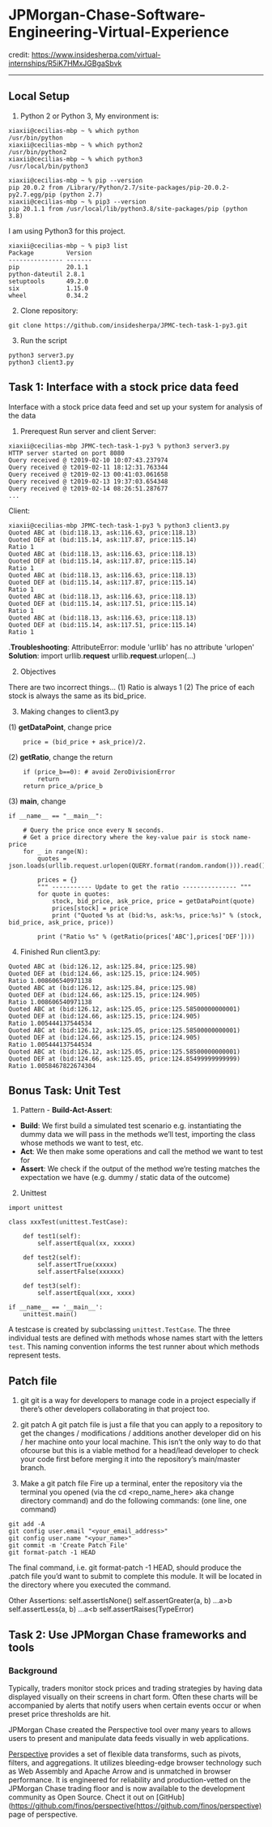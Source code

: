 # JPMorgan-Chase-Software-Engineering-Virtual-Experience
credit: https://www.insidesherpa.com/virtual-internships/R5iK7HMxJGBgaSbvk

---
## Local Setup
1. Python 2 or Python 3, My environment is: 

``` 
xiaxii@cecilias-mbp ~ % which python
/usr/bin/python
xiaxii@cecilias-mbp ~ % which python2
/usr/bin/python2
xiaxii@cecilias-mbp ~ % which python3 
/usr/local/bin/python3

xiaxii@cecilias-mbp ~ % pip --version
pip 20.0.2 from /Library/Python/2.7/site-packages/pip-20.0.2-py2.7.egg/pip (python 2.7)
xiaxii@cecilias-mbp ~ % pip3 --version
pip 20.1.1 from /usr/local/lib/python3.8/site-packages/pip (python 3.8)
```
I am using Python3 for this project.

```
xiaxii@cecilias-mbp ~ % pip3 list
Package         Version
--------------- -------
pip             20.1.1
python-dateutil 2.8.1
setuptools      49.2.0
six             1.15.0
wheel           0.34.2
```

2. Clone repository:
```
git clone https://github.com/insidesherpa/JPMC-tech-task-1-py3.git
```

3. Run the script
```
python3 server3.py
python3 client3.py
```

## Task 1: Interface with a stock price data feed
Interface with a stock price data feed and set up your system for analysis of the data

1. Prerequest
Run server and client 
Server: 
```
xiaxii@cecilias-mbp JPMC-tech-task-1-py3 % python3 server3.py   
HTTP server started on port 8080
Query received @ t2019-02-10 10:07:43.237974
Query received @ t2019-02-11 18:12:31.763344
Query received @ t2019-02-13 00:41:03.061658
Query received @ t2019-02-13 19:37:03.654348
Query received @ t2019-02-14 08:26:51.287677
...
```

Client: 
```
xiaxii@cecilias-mbp JPMC-tech-task-1-py3 % python3 client3.py
Quoted ABC at (bid:118.13, ask:116.63, price:118.13)
Quoted DEF at (bid:115.14, ask:117.87, price:115.14)
Ratio 1
Quoted ABC at (bid:118.13, ask:116.63, price:118.13)
Quoted DEF at (bid:115.14, ask:117.87, price:115.14)
Ratio 1
Quoted ABC at (bid:118.13, ask:116.63, price:118.13)
Quoted DEF at (bid:115.14, ask:117.87, price:115.14)
Ratio 1
Quoted ABC at (bid:118.13, ask:116.63, price:118.13)
Quoted DEF at (bid:115.14, ask:117.51, price:115.14)
Ratio 1
Quoted ABC at (bid:118.13, ask:116.63, price:118.13)
Quoted DEF at (bid:115.14, ask:117.51, price:115.14)
Ratio 1
```

.**Troubleshooting**: 
AttributeError: module 'urllib' has no attribute 'urlopen'
**Solution**: 
import urllib.**request**
urllib.**request**.urlopen(...)

2. Objectives

There are two incorrect things…
(1) Ratio is always 1
(2) The price of each stock is always the same as its bid_price.

3. Making changes to client3.py

(1) **getDataPoint**, change price
```
	price = (bid_price + ask_price)/2.
```

 
(2) **getRatio**, change the return 
``` 
	if (price_b==0): # avoid ZeroDivisionError
		return
	return price_a/price_b
```

(3) **main**, change
```
if __name__ == "__main__":

	# Query the price once every N seconds.
	# Get a price directory where the key-value pair is stock name-price
	for _ in range(N):
		quotes = json.loads(urllib.request.urlopen(QUERY.format(random.random())).read())

		prices = {}
		""" ----------- Update to get the ratio --------------- """
		for quote in quotes:
			stock, bid_price, ask_price, price = getDataPoint(quote)
			prices[stock] = price
			print ("Quoted %s at (bid:%s, ask:%s, price:%s)" % (stock, bid_price, ask_price, price))

		print ("Ratio %s" % (getRatio(prices['ABC'],prices['DEF'])))
```

4.  Finished
Run client3.py:
```
Quoted ABC at (bid:126.12, ask:125.84, price:125.98)
Quoted DEF at (bid:124.66, ask:125.15, price:124.905)
Ratio 1.008606540971138
Quoted ABC at (bid:126.12, ask:125.84, price:125.98)
Quoted DEF at (bid:124.66, ask:125.15, price:124.905)
Ratio 1.008606540971138
Quoted ABC at (bid:126.12, ask:125.05, price:125.58500000000001)
Quoted DEF at (bid:124.66, ask:125.15, price:124.905)
Ratio 1.005444137544534
Quoted ABC at (bid:126.12, ask:125.05, price:125.58500000000001)
Quoted DEF at (bid:124.66, ask:125.15, price:124.905)
Ratio 1.005444137544534
Quoted ABC at (bid:126.12, ask:125.05, price:125.58500000000001)
Quoted DEF at (bid:124.66, ask:125.05, price:124.85499999999999)
Ratio 1.0058467822674304
```
## Bonus Task: Unit Test
1. Pattern - **Build-Act-Assert**:
- **Build**: We first build a simulated test scenario e.g. instantiating the dummy data we will pass in the methods we’ll test, importing the class
whose methods we want to test, etc.
- **Act**: We then make some operations and call the method we want to test for
- **Assert**: We check if the output of the method we’re testing matches the expectation we have (e.g. dummy / static data of the outcome)

2. Unittest
```
import unittest

class xxxTest(unittest.TestCase):

    def test1(self):
        self.assertEqual(xx, xxxxx)

    def test2(self):
        self.assertTrue(xxxxx)
        self.assertFalse(xxxxxx)

    def test3(self):
        self.assertEqual(xxx, xxxx)

if __name__ == '__main__':
    unittest.main()
```
A testcase is created by subclassing ```unittest.TestCase```. The three individual tests are defined with methods whose names start with the letters ```test```. This naming convention informs the test runner about which methods represent tests.

## Patch file
1. git
git is a way for developers to manage code in a project especially if there’s other developers collaborating in that project too.

2. git patch 
A git patch file is just a file that you can apply to a repository to get the changes / modifications / additions another developer did on his / her machine onto your local machine. 
This isn’t the only way to do that ofcourse but this is a viable method for a head/lead developer to check your code first before merging it into the repository’s main/master branch.

3. Make a git patch file
Fire up a terminal, enter the repository via the terminal you opened (via the cd <repo_name_here> aka change directory command) and do the following commands: (one line, one command)
```
git add -A
git config user.email "<your_email_address>"
git config user.name "<your_name>"
git commit -m 'Create Patch File'
git format-patch -1 HEAD
```
The final command, i.e. git format-patch -1 HEAD, should produce the .patch file you’d want to submit to complete this module. It will be located in the directory where you executed the command.

Other Assertions: 
self.assertIsNone()
self.assertGreater(a, b)  ...a>b
self.assertLess(a, b)     ...a<b
self.assertRaises(TypeError)

## Task 2: Use JPMorgan Chase frameworks and tools
### Background
Typically, traders monitor stock prices and trading strategies by having data displayed visually on their screens in chart form. Often these charts will be accompanied by alerts that notify users when certain events occur or when preset price thresholds are hit.

JPMorgan Chase created the Perspective tool over many years to allows users to present and manipulate data feeds visually in web applications.

[Perspective](https://perspective.finos.org/) provides a set of flexible data transforms, such as pivots, filters, and aggregations. It utilizes bleeding-edge browser technology such as Web Assembly and Apache Arrow and is unmatched in browser performance. It is engineered for reliability and production-vetted on the JPMorgan Chase trading floor and is now available to the development community as Open Source. Chect it out on [GitHub](https://github.com/finos/perspective(https://github.com/finos/perspective) page of perspective.


